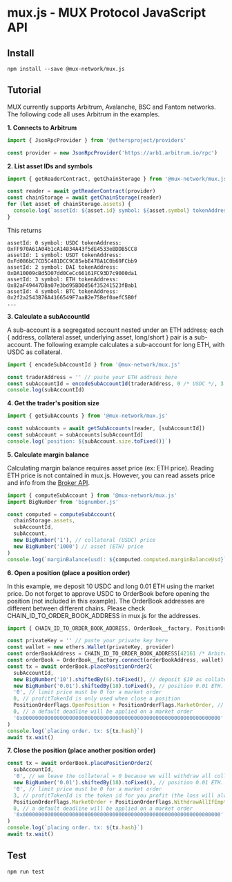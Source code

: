 # mux.js - MUX Protocol JavaScript API

## Install

```
npm install --save @mux-network/mux.js
```

## Tutorial

MUX currently supports Arbitrum, Avalanche, BSC and Fantom networks. The following code all uses Arbitrum in the examples.

**1. Connects to Arbitrum**

```js
import { JsonRpcProvider } from '@ethersproject/providers'

const provider = new JsonRpcProvider('https://arb1.arbitrum.io/rpc')
```

**2. List asset IDs and symbols**

```js
import { getReaderContract, getChainStorage } from '@mux-network/mux.js'

const reader = await getReaderContract(provider)
const chainStorage = await getChainStorage(reader)
for (let asset of chainStorage.assets) {
  console.log(`assetId: ${asset.id} symbol: ${asset.symbol} tokenAddress: ${asset.tokenAddress}`)
}
```

This returns

```
assetId: 0 symbol: USDC tokenAddress: 0xFF970A61A04b1cA14834A43f5dE4533eBDDB5CC8
assetId: 1 symbol: USDT tokenAddress: 0xFd086bC7CD5C481DCC9C85ebE478A1C0b69FCbb9
assetId: 2 symbol: DAI tokenAddress: 0xDA10009cBd5D07dd0CeCc66161FC93D7c9000da1
assetId: 3 symbol: ETH tokenAddress: 0x82aF49447D8a07e3bd95BD0d56f35241523fBab1
assetId: 4 symbol: BTC tokenAddress: 0x2f2a2543B76A4166549F7aaB2e75Bef0aefC5B0f
...
```

**3. Calculate a subAccountId**

A sub-account is a segregated account nested under an ETH address; each { address, collateral asset, underlying asset, long/short } pair is a sub-account. The following example calculates a sub-account for long ETH, with USDC as collateral.

```js
import { encodeSubAccountId } from '@mux-network/mux.js'

const traderAddress = '' // paste your ETH address here
const subAccountId = encodeSubAccountId(traderAddress, 0 /* USDC */, 3 /* ETH */, true /* long */)
console.log(subAccountId)
```

**4. Get the trader's position size**

```js
import { getSubAccounts } from '@mux-network/mux.js'

const subAccounts = await getSubAccounts(reader, [subAccountId])
const subAccount = subAccounts[subAccountId]
console.log(`position: ${subAccount.size.toFixed()}`)
```

**5. Calculate margin balance**

Calculating margin balance requires asset price (ex: ETH price). Reading ETH price is not contained in mux.js. However, you can read assets price and info from the [Broker API](https://app.mux.network/api/liquidityAsset).

```js
import { computeSubAccount } from '@mux-network/mux.js'
import BigNumber from 'bignumber.js'

const computed = computeSubAccount(
  chainStorage.assets,
  subAccountId,
  subAccount,
  new BigNumber('1'), // collateral (USDC) price
  new BigNumber('1000') // asset (ETH) price
)
console.log(`marginBalance(usd): ${computed.computed.marginBalanceUsd}`)
```

**6. Open a position (place a position order)**

In this example, we deposit 10 USDC and long 0.01 ETH using the market price. Do not forget to approve USDC to OrderBook before opening the position (not included in this example). The OrderBook addresses are different between different chains. Please check CHAIN_ID_TO_ORDER_BOOK_ADDRESS in mux.js for the addresses.

```js
import { CHAIN_ID_TO_ORDER_BOOK_ADDRESS, OrderBook__factory, PositionOrderFlags } from '@mux-network/mux.js'

const privateKey = '' // paste your private key here
const wallet = new ethers.Wallet(privateKey, provider)
const orderBookAddress = CHAIN_ID_TO_ORDER_BOOK_ADDRESS[42161 /* Arbitrum chain ID */]
const orderBook = OrderBook__factory.connect(orderBookAddress, wallet)
const tx = await orderBook.placePositionOrder2(
  subAccountId,
  new BigNumber('10').shiftedBy(6).toFixed(), // deposit $10 as collateral. USDC.decimals = 6
  new BigNumber('0.01').shiftedBy(18).toFixed(), // position 0.01 ETH. decimals is always 18
  '0', // limit price must be 0 for a market order
  0, // profitTokenId is only used when close a position
  PositionOrderFlags.OpenPosition + PositionOrderFlags.MarketOrder, // check PositionOrderFlags for details
  0, // a default deadline will be applied on a market order
  '0x0000000000000000000000000000000000000000000000000000000000000000' // an empty referral code
)
console.log(`placing order. tx: ${tx.hash}`)
await tx.wait()
```

**7. Close the position (place another position order)**

```js
const tx = await orderBook.placePositionOrder2(
  subAccountId,
  '0', // we leave the collateral = 0 because we will withdraw all collaterals later in the flag
  new BigNumber('0.01').shiftedBy(18).toFixed(), // position 0.01 ETH. decimals is always 18
  '0', // limit price must be 0 for a market order
  3, // profitTokenId is the token id for you profit (the loss will always be charged from your collateral). should be 3 (ETH) for a long position. should be 0 (USDC) or other stable coins for a short position
  PositionOrderFlags.MarketOrder + PositionOrderFlags.WithdrawAllIfEmpty, // check PositionOrderFlags for details
  0, // a default deadline will be applied on a market order
  '0x0000000000000000000000000000000000000000000000000000000000000000' // an empty referral code
)
console.log(`placing order. tx: ${tx.hash}`)
await tx.wait()
```

## Test

```
npm run test
```
